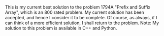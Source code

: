 This is my current best solution to the problem 1794A "Prefix and Suffix Array", which is an 800 rated problem. My current solution has been accepted, and hence I consider it to be complete. Of course, as always, if I can think of a more efficient solution, I shall return to the problem. Note: My solution to this problem is available in C++ and Python.